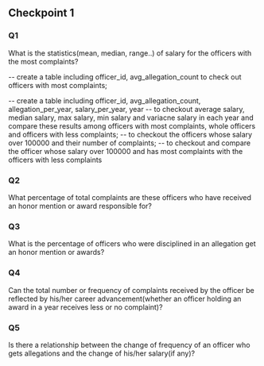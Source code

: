 ## Checkpoint 1

### Q1 ###

What is the statistics(mean, median, range..) of salary for the officers with the most complaints?

-- create a table including officer_id, avg_allegation_count to check out officers with most complaints;

-- create a table including officer_id, avg_allegation_count, allegation_per_year, salary_per_year, year 
-- to checkout average salary, median salary, max salary, min salary and variacne salary in each year and compare these results among officers with most complaints, whole officers and officers with less complaints;
-- to checkout the officers whose salary over 100000 and their number of complaints;
-- to checkout and compare the officer whose salary over 100000 and has most complaints with the officers with less complaints 

### Q2 ###

What percentage of total complaints are these officers who have received an honor mention or award responsible for?

### Q3 ###

What is the percentage of officers who were disciplined in an allegation get an honor mention or awards?

### Q4 ###

Can the total number or frequency of complaints received by the officer be reflected by his/her career advancement(whether an officer holding an award in a year receives less or no complaint)?

### Q5 ###

Is there a relationship between the change of frequency of an officer who gets allegations and the change of his/her salary(if any)?
